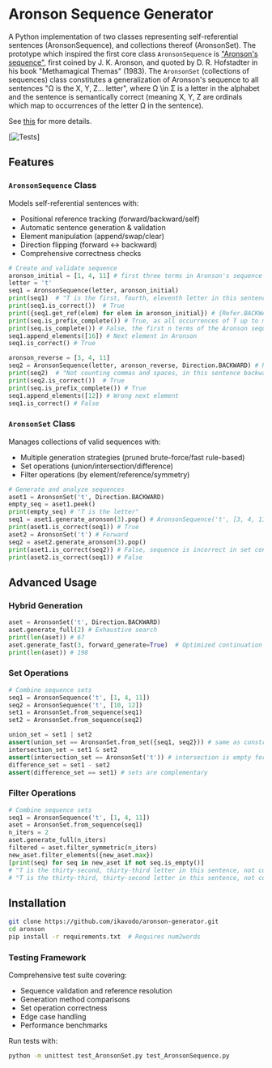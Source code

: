 # Aronson Sequence Generator

A Python implementation of two classes representing self-referential sentences (AronsonSequence), and collections thereof (AronsonSet). 
The prototype which inspired the first core class `AronsonSequence` is ["Aronson's sequence"](https://oeis.org/A005224), first coined by J. K. Aronson, and quoted by D. R. Hofstadter in his book "Methamagical Themas" (1983).
The  `AronsonSet` (collections of sequences) class constitutes a generalization of Aronson's sequence to all sentences "Ω is the X, Y, Z... letter", where Ω \in Σ is a letter in the alphabet and the sentence is semantically correct (meaning X, Y, Z are ordinals which map to occurrences of the letter Ω in the sentence).  

See [this](https://ikavodo.github.io/aronson-1/) for more details.

[![Tests](https://img.shields.io/badge/tests-90%25%20coverage-green)]

## Features

### `AronsonSequence` Class
Models self-referential sentences with:
- Positional reference tracking (forward/backward/self)
- Automatic sentence generation & validation
- Element manipulation (append/swap/clear)
- Direction flipping (forward ↔ backward)
- Comprehensive correctness checks

```python
# Create and validate sequence
aronson_initial = [1, 4, 11] # first three terms in Aronson's sequence
letter = 't'
seq1 = AronsonSequence(letter, aronson_initial)
print(seq1)  # "T is the first, fourth, eleventh letter in this sentence, not counting commas and spaces"
print(seq1.is_correct())  # True
print({seq1.get_ref(elem) for elem in aronson_initial}) # {Refer.BACKWARD}, meaning all elements refer before their positions
print(seq.is_prefix_complete()) # True, as all occurrences of T up to max(aronson_initial) are accounted for
print(seq.is_complete()) # False, the first n terms of the Aronson sequence are never complete (making the series infinite)
seq1.append_elements([16]) # Next element in Aronson
seq1.is_correct() # True

aronson_reverse = [3, 4, 11]
seq2 = AronsonSequence(letter, aronson_reverse, Direction.BACKWARD) # Reverse Aronson's sequence
print(seq2)  # "Not counting commas and spaces, in this sentence backwards T is the eleventh, fourth, third letter"
print(seq2.is_correct())  # True
print(seq.is_prefix_complete()) # True
seq1.append_elements([12]) # Wrong next element
seq1.is_correct() # False

```

### `AronsonSet` Class
Manages collections of valid sequences with:

- Multiple generation strategies (pruned brute-force/fast rule-based)
- Set operations (union/intersection/difference)
- Filter operations (by element/reference/symmetry)

```python
# Generate and analyze sequences
aset1 = AronsonSet('t', Direction.BACKWARD)
empty_seq = aset1.peek() 
print(empty_seq) # "T is the letter"
seq1 = aset1.generate_aronson(3).pop() # AronsonSequence('t', [3, 4, 11], Direction.BACKWARD)
print(aset1.is_correct(seq1)) # True
aset2 = AronsonSet('t') # Forward
seq2 = aset2.generate_aronson(3).pop()
print(aset1.is_correct(seq2)) # False, sequence is incorrect in set context
print(aset2.is_correct(seq1)) # False
```

## Advanced Usage
### Hybrid Generation
```python
aset = AronsonSet('t', Direction.BACKWARD)
aset.generate_full(2) # Exhaustive search
print(len(aset)) # 67
aset.generate_fast(3, forward_generate=True)  # Optimized continuation
print(len(aset)) # 198
```

### Set Operations
```python
# Combine sequence sets
seq1 = AronsonSequence('t', [1, 4, 11])
seq2 = AronsonSequence('t', [10, 12])
set1 = AronsonSet.from_sequence(seq1)
set2 = AronsonSet.from_sequence(seq2) 

union_set = set1 | set2 
assert(union_set == AronsonSet.from_set({seq1, seq2})) # same as constructor from_set() 
intersection_set = set1 & set2 
assert(intersection_set == AronsonSet('t')) # intersection is empty forward set
difference_set = set1 - set2 
assert(difference_set == set1) # sets are complementary
```

### Filter Operations
```python
# Combine sequence sets
seq1 = AronsonSequence('t', [1, 4, 11])
aset = AronsonSet.from_sequence(seq1)
n_iters = 2
aset.generate_full(n_iters)
filtered = aset.filter_symmetric(n_iters)
new_aset.filter_elements({new_aset.max})
[print(seq) for seq in new_aset if not seq.is_empty()]
# "T is the thirty-second, thirty-third letter in this sentence, not counting commas and spaces",
# "T is the thirty-third, thirty-second letter in this sentence, not counting commas and spaces"
```

## Installation
```bash
git clone https://github.com/ikavodo/aronson-generator.git
cd aronson
pip install -r requirements.txt  # Requires num2words
```

### Testing Framework
Comprehensive test suite covering:

- Sequence validation and reference resolution
- Generation method comparisons
- Set operation correctness
- Edge case handling
- Performance benchmarks

Run tests with:
```bash
python -m unittest test_AronsonSet.py test_AronsonSequence.py
```
